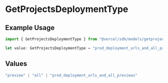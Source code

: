 # GetProjectsDeploymentType

## Example Usage

```typescript
import { GetProjectsDeploymentType } from "@vercel/sdk/models/getprojectsop.js";

let value: GetProjectsDeploymentType = "prod_deployment_urls_and_all_previews";
```

## Values

```typescript
"preview" | "all" | "prod_deployment_urls_and_all_previews"
```
